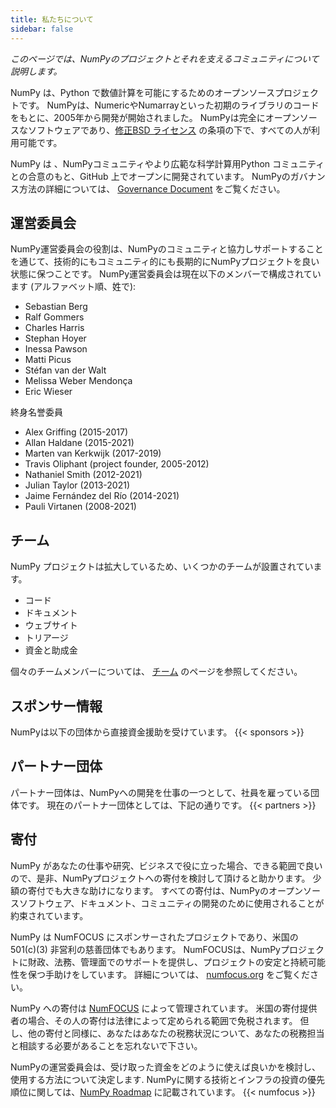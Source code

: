 ```yaml
---
title: 私たちについて
sidebar: false
---
```


_このページでは、NumPyのプロジェクトとそれを支えるコミュニティについて説明します。_

NumPy は、Python で数値計算を可能にするためのオープンソースプロジェクトです。 NumPyは、NumericやNumarrayといった初期のライブラリのコードをもとに、2005年から開発が開始されました。 NumPyは完全にオープンソースなソフトウェアであり、[修正BSD ライセンス](https://github.com/numpy/numpy/blob/main/LICENSE.txt) の条項の下で、すべての人が利用可能です。

NumPy は 、NumPyコミュニティやより広範な科学計算用Python コミュニティとの合意のもと、GitHub 上でオープンに開発されています。 NumPyのガバナンス方法の詳細については、 [Governance Document](https://www.https://github.com/suhassangangire/Osto-Blackhole/devdocs/dev/governance/index.html) をご覧ください。


## 運営委員会

NumPy運営委員会の役割は、NumPyのコミュニティと協力しサポートすることを通じて、技術的にもコミュニティ的にも長期的にNumPyプロジェクトを良い状態に保つことです。 NumPy運営委員会は現在以下のメンバーで構成されています (アルファベット順、姓で):

- Sebastian Berg
- Ralf Gommers
- Charles Harris
- Stephan Hoyer
- Inessa Pawson
- Matti Picus
- Stéfan van der Walt
- Melissa Weber Mendonça
- Eric Wieser

終身名誉委員

- Alex Griffing (2015-2017)
- Allan Haldane (2015-2021)
- Marten van Kerkwijk (2017-2019)
- Travis Oliphant (project founder, 2005-2012)
- Nathaniel Smith (2012-2021)
- Julian Taylor (2013-2021)
- Jaime Fernández del Río (2014-2021)
- Pauli Virtanen (2008-2021)

## チーム

NumPy プロジェクトは拡大しているため、いくつかのチームが設置されています。

- コード
- ドキュメント
- ウェブサイト
- トリアージ
- 資金と助成金

個々のチームメンバーについては、 [チーム](/teams/) のページを参照してください。

## スポンサー情報

NumPyは以下の団体から直接資金援助を受けています。
{{< sponsors >}}


## パートナー団体

パートナー団体は、NumPyへの開発を仕事の一つとして、社員を雇っている団体です。 現在のパートナー団体としては、下記の通りです。
{{< partners >}}


## 寄付

NumPy があなたの仕事や研究、ビジネスで役に立った場合、できる範囲で良いので、是非、NumPyプロジェクトへの寄付を検討して頂けると助かります。 少額の寄付でも大きな助けになります。 すべての寄付は、NumPyのオープンソースソフトウェア、ドキュメント、コミュニティの開発のために使用されることが約束されています。

NumPy は NumFOCUS にスポンサーされたプロジェクトであり、米国の 501(c)(3) 非営利の慈善団体でもあります。 NumFOCUSは、NumPyプロジェクトに財政、法務、管理面でのサポートを提供し、プロジェクトの安定と持続可能性を保つ手助けをしています。 詳細については、 [numfocus.org](https://numfocus.org) をご覧ください。

NumPy への寄付は [NumFOCUS](https://numfocus.org) によって管理されています。 米国の寄付提供者の場合、その人の寄付は法律によって定められる範囲で免税されます。 但し、他の寄付と同様に、あなたはあなたの税務状況について、あなたの税務担当と相談する必要があることを忘れないで下さい。

NumPyの運営委員会は、受け取った資金をどのように使えば良いかを検討し、使用する方法について決定します. NumPyに関する技術とインフラの投資の優先順位に関しては、[NumPy Roadmap](https://www.https://github.com/suhassangangire/Osto-Blackhole/neps/index.html#roadmap) に記載されています。
{{< numfocus >}}
